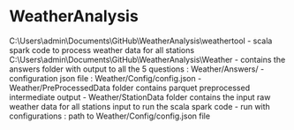 # WeatherAnalysis
C:\Users\admin\Documents\GitHub\WeatherAnalysis\weathertool - scala spark code to process weather data for all stations
C:\Users\admin\Documents\GitHub\WeatherAnalysis\Weather - contains the answers folder with output to all the 5 questions : Weather/Answers/
														- configuration json file : Weather/Config/config.json
														- Weather/PreProcessedData folder contains parquet preprocessed intermediate output
														- Weather/StationData folder contains the input raw weather data for all stations
input to run the scala spark code - run with configurations : path to Weather/Config/config.json file
